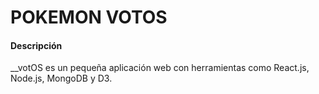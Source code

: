 # POKEMON VOTOS

#### Descripción
__votOS es un pequeña aplicación web con herramientas como React.js, Node.js, MongoDB y D3. 
